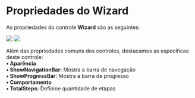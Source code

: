 # Propriedades do Wizard

As propriedades do controle **Wizard** são as seguintes:

![](http://www.gvinci.com.br/manual/8_079.zoom80.png)   ![](http://www.gvinci.com.br/manual/8_080.zoom80.png)

Além das propriedades comuns dos controles, destacamos as específicas deste controle:  
**• Aparência**  
          **• ShowNavigationBar:** Mostra a barra de navegação  
          **• ShowProgressBar:** Mostra a barra de progresso  
**• Comportamento**  
          **• TotalSteps:** Definine quantidade de etapas

